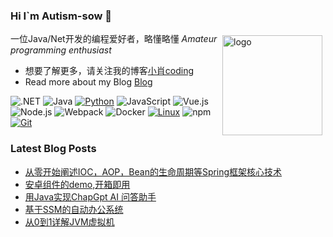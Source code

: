 ### Hi I`m Autism-sow 👋

<img src="https://github-readme-stats-git-masterrstaa-rickstaa.vercel.app/api?username=Autism-MB&&show_icons=true&theme=default" alt="logo" height="160" align="right" style="margin: 5px; margin-bottom: 20px;" />

一位Java/Net开发的编程爱好者，略懂略懂 *Amateur programming enthusiast*

- 想要了解更多，请关注我的博客[小肖coding](http://autism1225.top/)
- Read more about my Blog [Blog](http://autism1225.top/)

![.NET](https://img.shields.io/badge/.NET-512BD4?style=flat-square&logo=C-Sharp&logoColor=ffffff)
![Java](https://img.shields.io/badge/-Java-007396?style=flat-square&logo=java&logoColor=ffffff)
[![Python](https://img.shields.io/badge/-Python-3776AB?style=flat-square&logo=python&logoColor=ffffff)](https://www.python.org/)
![JavaScript](https://img.shields.io/badge/JavaScript-F7DF1E?style=flat-square&logo=JavaScript&logoColor=ffffff)
![Vue.js](https://img.shields.io/badge/-Vue.js-4FC08D?style=flat-square&logo=Vue.js&logoColor=ffffff)
![Node.js](https://img.shields.io/badge/-Node.js-68A063?style=flat-square&logo=Node.js&logoColor=ffffff)
![Webpack](https://img.shields.io/badge/-Webpack-8DD6F9?style=flat-square&logo=webpack&logoColor=ffffff)
![Docker](https://img.shields.io/badge/Docker-2496ED?style=flat-square&logo=docker&logoColor=ffffff)
[![Linux](https://img.shields.io/badge/-Linux-333333?style=flat-square&logo=linux&logoColor=white)](https://www.linuxfoundation.org/)
![npm](https://img.shields.io/badge/-NPM-CB3837?style=flat-square&logo=npm&logoColor=white)
[![Git](https://img.shields.io/badge/-Git-f05032?style=flat-square&logo=git&logoColor=white)](https://git-scm.com/)


### Latest Blog Posts
 
<!-- BLOG-POST-LIST:START -->
- [从零开始阐述IOC，AOP，Bean的生命周期等Spring框架核心技术](https://github.com/Autism-sow/samll-spring/tree/master)
- [安卓组件的demo,开箱即用](https://github.com/Autism-sow/Android-demo)
- [用Java实现ChapGpt AI 问答助手](https://github.com/Autism-sow/chatgpt-api)
- [基于SSM的自动办公系统](https://github.com/Autism-sow/autism-oa-parent)
- [从0到1详解JVM虚拟机](https://github.com/Autism-sow/JvmDemo/tree/master)
<!-- BLOG-POST-LIST:END -->

